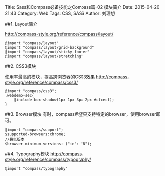 Title: Sass和Compass必备技能之Compass篇-02 模块简介
Date: 2015-04-20 21:43
Category: Web
Tags: CSS, SASS
Author: 刘理想

##1. Layout简介

http://compass-style.org/reference/compass/layout/

```
@import "compass/layout"
@import "compass/layout/grid-background"
@import "compass/layout/sticky-footer"
@import "compass/layout/stretching"
```

##2. CSS3模块

使用率最高的模块，提高跨浏览器的CSS3效果
http://compass-style.org/reference/compass/css3/

```
@import "compass/css3";
.webdemo-sec{
    @include box-shadow(1px 1px 3px 2px #cfcecf);
}
```

##3. Browser模块
有时，compass希望只支持特定的browser，使用browser即可。
```
@import "compass/support";
$supported-browsers:chrome;
//最低版本
$browser-minimum-versions: ("ie": "8");
```

##4. Typography模块
http://compass-style.org/reference/compass/typography/

```
@import "compass/typography"
```



